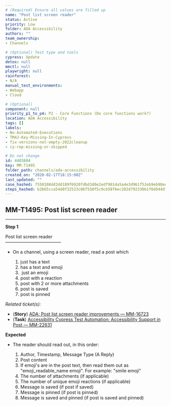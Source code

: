 ```yaml
---
# (Required) Ensure all values are filled up
name: "Post list screen reader"
status: Active
priority: Low
folder: ADA Accessibility
authors: ""
team_ownership: 
- Channels

# (Optional) Test type and tools
cypress: Update
detox: null
mmctl: null
playwright: null
rainforest: 
- N/A
manual_test_environments: 
- Webapp
- Cloud

# (Optional)
component: null
priority_p1_to_p4: P2 - Core Functions (Do core functions work?)
location: ADA Accessibility
tags: []
labels: 
- No-Automated-Executions
- TM4J-Key-Missing-In-Cypress
- fix-versions-not-empty-2022cleanup
- cy-rep-missing-or-skipped

# Do not change
id: 4403884
key: MM-T1495
folder_path: channels/ada-accessibility
created_on: "2020-02-17T18:15:00Z"
last_updated: ""
case_hashed: 7550108dd3dd189f6920fdbd3d0e2edf9014a5a4e3d961f52eb9eb98ed719a086d4de5c690ce628c1ad0e55f443a7ff6
steps_hashed: b2665cca54d0f32523c06f550f5c9cb58f6ec202d792330b1f6d944df4131fa2b3abb520665772a68dbe406726264c07
---
```


## MM-T1495: Post list screen reader

---

**Step 1**

Post list screen reader\
–––––––––––––––––––––––––

- On a channel, using a screen reader, read a post which

  1. just has a text
  2. has a text and emoji
  3.  just an emoji
  4. post with a reaction
  5. post with 2 or more attachments
  6. post is saved
  7. post is pinned

_Related ticket(s):_

- (**Story**) [ADA: Post list screen reader improvements — MM-16723](https://mattermost.atlassian.net/browse/MM-16723)
- (**Task**) [Accessibility Cypress Test Automation: Accessibility Support in Post — MM-22631](https://mattermost.atlassian.net/browse/MM-22631)

**Expected**

- The reader should read out, in this order:

  1. Author, Timestamp, Message Type (A Reply)
  2. Post content
  3. If emoji's are in the post text, then read them out as "emoji\_readable\_name emoji". For example: "smile emoji"
  4. The number of attachments (if applicable)
  5. The number of unique emoji reactions (if applicable)
  6. Message is saved (if post if saved)
  7. Message is pinned (if post is pinned)
  8. Message is saved and pinned (if post is saved and pinned)
